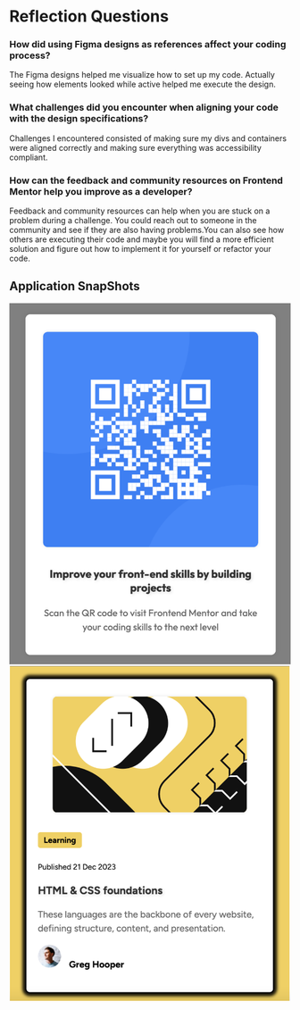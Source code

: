 # Reflection Questions

### How did using Figma designs as references affect your coding process?
The Figma designs helped me visualize how to set up my code. Actually seeing how elements looked while active helped me execute the design.

### What challenges did you encounter when aligning your code with the design specifications?
Challenges I encountered consisted of making sure my divs and containers were aligned correctly and making sure everything was accessibility compliant. 

### How can the feedback and community resources on Frontend Mentor help you improve as a developer?
Feedback and community resources can help when you are stuck on a problem during a challenge. You could reach out to someone in the community and see if they are also having problems.You can also see how others are executing their code and maybe you will find a more efficient solution and figure out how to implement it for yourself or refactor your code. 

## Application SnapShots 

![Screen shot of QR Code](images/qrCodeSS.png?raw=true)
![Screen shot of blog Card](images/blogCardSS.png?raw=true)